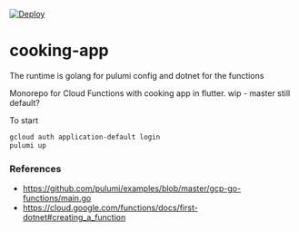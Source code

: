 [![Deploy](https://get.pulumi.com/new/button.svg)](https://app.pulumi.com/new)

# cooking-app

The runtime is golang for pulumi config and dotnet for the functions

Monorepo for Cloud Functions with cooking app in flutter. wip - master still default?

To start 

```bash
gcloud auth application-default login
pulumi up
```

###  References


* https://github.com/pulumi/examples/blob/master/gcp-go-functions/main.go
* https://cloud.google.com/functions/docs/first-dotnet#creating_a_function
